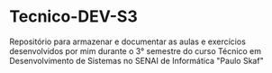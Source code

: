 # Tecnico-DEV-S3
Repositório para armazenar e documentar as aulas e exercícios desenvolvidos por mim durante o 3° semestre do curso Técnico em Desenvolvimento de Sistemas no SENAI de Informática "Paulo Skaf"
